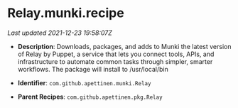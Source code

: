 # Relay.munki.recipe

_Last updated 2021-12-23 19:58:07Z_

- **Description**: Downloads, packages, and adds to Munki the latest version of Relay by Puppet, a service that lets you connect tools, APIs, and infrastructure to automate common tasks through simpler, smarter workflows. The package will install to /usr/local/bin

- **Identifier**: `com.github.apettinen.munki.Relay`

- **Parent Recipes**: `com.github.apettinen.pkg.Relay`